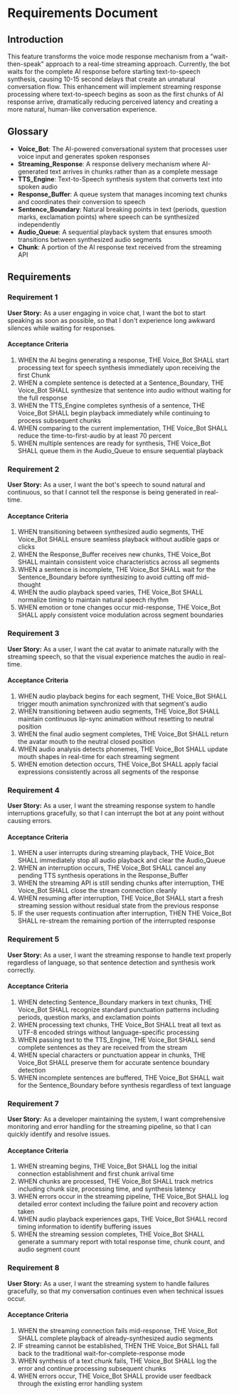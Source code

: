 # Requirements Document

## Introduction

This feature transforms the voice mode response mechanism from a "wait-then-speak" approach to a real-time streaming approach. Currently, the bot waits for the complete AI response before starting text-to-speech synthesis, causing 10-15 second delays that create an unnatural conversation flow. This enhancement will implement streaming response processing where text-to-speech begins as soon as the first chunks of AI response arrive, dramatically reducing perceived latency and creating a more natural, human-like conversation experience.

## Glossary

- **Voice_Bot**: The AI-powered conversational system that processes user voice input and generates spoken responses
- **Streaming_Response**: A response delivery mechanism where AI-generated text arrives in chunks rather than as a complete message
- **TTS_Engine**: Text-to-Speech synthesis system that converts text into spoken audio
- **Response_Buffer**: A queue system that manages incoming text chunks and coordinates their conversion to speech
- **Sentence_Boundary**: Natural breaking points in text (periods, question marks, exclamation points) where speech can be synthesized independently
- **Audio_Queue**: A sequential playback system that ensures smooth transitions between synthesized audio segments
- **Chunk**: A portion of the AI response text received from the streaming API

## Requirements

### Requirement 1

**User Story:** As a user engaging in voice chat, I want the bot to start speaking as soon as possible, so that I don't experience long awkward silences while waiting for responses.

#### Acceptance Criteria

1. WHEN the AI begins generating a response, THE Voice_Bot SHALL start processing text for speech synthesis immediately upon receiving the first Chunk
2. WHEN a complete sentence is detected at a Sentence_Boundary, THE Voice_Bot SHALL synthesize that sentence into audio without waiting for the full response
3. WHEN the TTS_Engine completes synthesis of a sentence, THE Voice_Bot SHALL begin playback immediately while continuing to process subsequent chunks
4. WHEN comparing to the current implementation, THE Voice_Bot SHALL reduce the time-to-first-audio by at least 70 percent
5. WHEN multiple sentences are ready for synthesis, THE Voice_Bot SHALL queue them in the Audio_Queue to ensure sequential playback

### Requirement 2

**User Story:** As a user, I want the bot's speech to sound natural and continuous, so that I cannot tell the response is being generated in real-time.

#### Acceptance Criteria

1. WHEN transitioning between synthesized audio segments, THE Voice_Bot SHALL ensure seamless playback without audible gaps or clicks
2. WHEN the Response_Buffer receives new chunks, THE Voice_Bot SHALL maintain consistent voice characteristics across all segments
3. WHEN a sentence is incomplete, THE Voice_Bot SHALL wait for the Sentence_Boundary before synthesizing to avoid cutting off mid-thought
4. WHEN the audio playback speed varies, THE Voice_Bot SHALL normalize timing to maintain natural speech rhythm
5. WHEN emotion or tone changes occur mid-response, THE Voice_Bot SHALL apply consistent voice modulation across segment boundaries

### Requirement 3

**User Story:** As a user, I want the cat avatar to animate naturally with the streaming speech, so that the visual experience matches the audio in real-time.

#### Acceptance Criteria

1. WHEN audio playback begins for each segment, THE Voice_Bot SHALL trigger mouth animation synchronized with that segment's audio
2. WHEN transitioning between audio segments, THE Voice_Bot SHALL maintain continuous lip-sync animation without resetting to neutral position
3. WHEN the final audio segment completes, THE Voice_Bot SHALL return the avatar mouth to the neutral closed position
4. WHEN audio analysis detects phonemes, THE Voice_Bot SHALL update mouth shapes in real-time for each streaming segment
5. WHEN emotion detection occurs, THE Voice_Bot SHALL apply facial expressions consistently across all segments of the response

### Requirement 4

**User Story:** As a user, I want the streaming response system to handle interruptions gracefully, so that I can interrupt the bot at any point without causing errors.

#### Acceptance Criteria

1. WHEN a user interrupts during streaming playback, THE Voice_Bot SHALL immediately stop all audio playback and clear the Audio_Queue
2. WHEN an interruption occurs, THE Voice_Bot SHALL cancel any pending TTS synthesis operations in the Response_Buffer
3. WHEN the streaming API is still sending chunks after interruption, THE Voice_Bot SHALL close the stream connection cleanly
4. WHEN resuming after interruption, THE Voice_Bot SHALL start a fresh streaming session without residual state from the previous response
5. IF the user requests continuation after interruption, THEN THE Voice_Bot SHALL re-stream the remaining portion of the interrupted response

### Requirement 5

**User Story:** As a user, I want the streaming response to handle text properly regardless of language, so that sentence detection and synthesis work correctly.

#### Acceptance Criteria

1. WHEN detecting Sentence_Boundary markers in text chunks, THE Voice_Bot SHALL recognize standard punctuation patterns including periods, question marks, and exclamation points
2. WHEN processing text chunks, THE Voice_Bot SHALL treat all text as UTF-8 encoded strings without language-specific processing
3. WHEN passing text to the TTS_Engine, THE Voice_Bot SHALL send complete sentences as they are received from the stream
4. WHEN special characters or punctuation appear in chunks, THE Voice_Bot SHALL preserve them for accurate sentence boundary detection
5. WHEN incomplete sentences are buffered, THE Voice_Bot SHALL wait for the Sentence_Boundary before synthesis regardless of text language

### Requirement 7

**User Story:** As a developer maintaining the system, I want comprehensive monitoring and error handling for the streaming pipeline, so that I can quickly identify and resolve issues.

#### Acceptance Criteria

1. WHEN streaming begins, THE Voice_Bot SHALL log the initial connection establishment and first chunk arrival time
2. WHEN chunks are processed, THE Voice_Bot SHALL track metrics including chunk size, processing time, and synthesis latency
3. WHEN errors occur in the streaming pipeline, THE Voice_Bot SHALL log detailed error context including the failure point and recovery action taken
4. WHEN audio playback experiences gaps, THE Voice_Bot SHALL record timing information to identify buffering issues
5. WHEN the streaming session completes, THE Voice_Bot SHALL generate a summary report with total response time, chunk count, and audio segment count

### Requirement 8

**User Story:** As a user, I want the streaming system to handle failures gracefully, so that my conversation continues even when technical issues occur.

#### Acceptance Criteria

1. WHEN the streaming connection fails mid-response, THE Voice_Bot SHALL complete playback of already-synthesized audio segments
2. IF streaming cannot be established, THEN THE Voice_Bot SHALL fall back to the traditional wait-for-complete-response mode
3. WHEN synthesis of a text chunk fails, THE Voice_Bot SHALL log the error and continue processing subsequent chunks
4. WHEN errors occur, THE Voice_Bot SHALL provide user feedback through the existing error handling system
